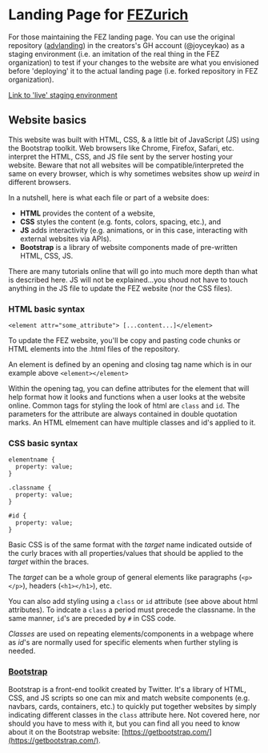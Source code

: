 # Landing Page for [FEZurich](https://fez-finite-element-zurich.github.io/)

For those maintaining the FEZ landing page. You can use the original repository ([advlanding](https://github.com/joyceykao/advlanding)) in the creators's GH account (@joyceykao) as a staging environment (i.e. an imitation of the real thing in the FEZ organization) to test if your changes to the website are what you envisioned before 'deploying' it to the actual landing page (i.e. forked repository in FEZ organization).

[Link to 'live' staging environment](https://joyceykao.github.io/advlanding/)

## Website basics

This website was built with HTML, CSS, & a little bit of JavaScript (JS) using the Bootstrap toolkit. Web browsers like Chrome, Firefox, Safari, etc. interpret the HTML, CSS, and JS file sent by the server hosting your website. Beware that not all websites will be compatible/interpreted the same on every browser, which is why sometimes websites show up *weird* in different browsers.

In a nutshell, here is what each file or part of a website does:
- **HTML** provides the content of a website,
- **CSS** styles the content (e.g. fonts, colors, spacing, etc.), and
- **JS** adds interactivity (e.g. animations, or in this case, interacting with external websites via APIs).
- **Bootstrap** is a library of website components made of pre-written HTML, CSS, JS.

There are many tutorials online that will go into much more depth than what is described here. JS will not be explained...you shoud not have to touch anything in the JS file to update the FEZ website (nor the CSS files).

### HTML basic syntax

`<element attr="some_attribute"> [...content...]</element>`

To update the FEZ website, you'll be copy and pasting code chunks or HTML elements into the .html files of the repository.

An element is defined by an opening and closing tag name which is in our example above `<element></element>`

Within the opening tag, you can define attributes for the element that will help format how it looks and functions when a user looks at the website online. Common tags for styling the look of html are `class` and `id`. The parameters for the attribute are always contained in double quotation marks. An HTML elmement can have multiple classes and id's applied to it.

### CSS basic syntax

```
elementname {
  property: value;
}

.classname {
  property: value;
}

#id {
  property: value;
}
```
Basic CSS is of the same format with the *target* name indicated outside of the curly braces with all properties/values that should be applied to the *target* within the braces.

The *target* can be a whole group of general elements like paragraphs (`<p></p>`), headers (`<h1></h1>`), etc.

You can also add styling using a `class` or `id` attribute (see above about html attributes). To indcate a `class` a period must precede the classname. In the same manner, `id`'s are preceded by `#` in CSS code.

*Classes* are used on repeating elements/components in a webpage where as *id*'s are normally used for specific elements when further styling is needed.

### [Bootstrap](https://getbootstrap.com/)

Bootstrap is a front-end toolkit created by Twitter. It's a library of HTML, CSS, and JS scripts so one can mix and match website components (e.g. navbars, cards, containers, etc.) to quickly put together websites by simply indicating different classes in the `class` attribute here. Not covered here, nor should you have to mess with it, but you can find all you need to know about it on the Bootstrap website: [https://getbootstrap.com/](https://getbootstrap.com/).


